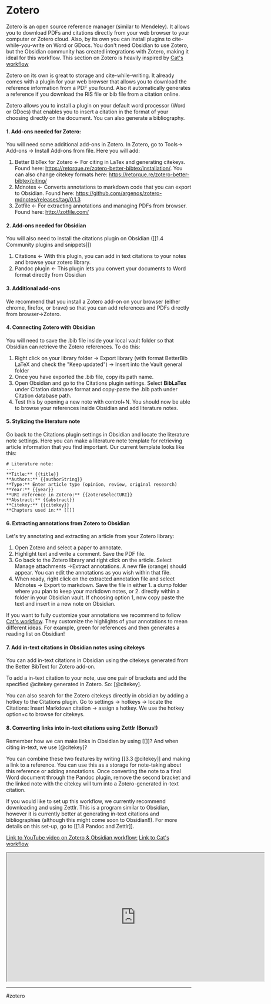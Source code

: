 # Zotero

Zotero is an open source reference manager (similar to Mendeley). It allows you to download PDFs and citations directly from your web browser to your computer or Zotero cloud. Also, by its own you can install plugins to cite-while-you-write on Word or GDocs. You don't need Obsidian to use Zotero, but the Obsidian community has created integrations with Zotero, making it ideal for this workflow. This section on Zotero is heavily inspired by [Cat's workflow](https://forum.obsidian.md/t/zotero-zotfile-mdnotes-obsidian-dataview-workflow/15536)

Zotero on its own is great to storage and cite-while-writing. It already comes with a plugin for your web browser that allows you to download the reference information from a PDF you found. Also it automatically generates a reference if you download the RIS file or bib file from a citation online.

Zotero allows you to install a plugin on your default word processor (Word or GDocs) that enables you to insert a citation in the format of your choosing directly on the document. You can also generate a bibliography.

#### 1. Add-ons needed for Zotero:

You will need some additional add-ons in Zotero. In Zotero, go to Tools-> Add-ons -> Install Add-ons from file. Here you will add:
1. Better BibTex for Zotero <- For citing in LaTex and generating citekeys. Found here: https://retorque.re/zotero-better-bibtex/installation/. You can also change citekey formats here: https://retorque.re/zotero-better-bibtex/citing/
2. Mdnotes <- Converts annotations to markdown code that you can export to Obsidian. Found here: https://github.com/argenos/zotero-mdnotes/releases/tag/0.1.3
3. Zotfile <- For extracting annotations and managing PDFs from browser. Found here: http://zotfile.com/


#### 2. Add-ons needed for Obsidian
You will also need to install the citations plugin on Obsidian ([[1.4 Community plugins and snippets]])
1. Citations <- With this plugin, you can add in text citations to your notes and browse your zotero library. 
2. Pandoc plugin <- This plugin lets you convert your documents to Word format directly from Obsidian


#### 3. Additional add-ons
We recommend that you install a Zotero add-on on your browser (either chrome, firefox, or brave) so that you can add references and PDFs directly from browser->Zotero.


#### 4. Connecting Zotero with Obsidian
You will need to save the .bib file inside your local vault folder so that Obsidian can retrieve the Zotero references. To do this:
1. Right click on your library folder -> Export library (with format BetterBib LaTeX and check the "Keep updated") -> Insert into the Vault general folder
2. Once you have exported the .bib file, copy its path name.
3. Open Obsidian and go to the Citations plugin settings. Select **BibLaTex** under Citation database format and copy-paste the .bib path under Citation database path.
4. Test this by opening a new note with control+N. You should now be able to browse your references inside Obsidian and add literature notes.

#### 5. Stylizing the literature note
Go back to the Citations plugin settings in Obsidian and locate the literature note settings. Here you can make a literature note template for retrieving article information that you find important. Our current template looks like this:

```
# Literature note:
---
**Title:** {{title}}
**Authors:** {{authorString}}
**Type:** Enter article type (opinion, review, original research)
**Year:** {{year}}
**URI reference in Zotero:** {{zoteroSelectURI}}
**Abstract:** {{abstract}}
**Citekey:** {{citekey}}
**Chapters used in:** [[]]
```

#### 6. Extracting annotations from Zotero to Obsidian
Let's try annotating and extracting an article from your Zotero library:
1. Open Zotero and select a paper to annotate.
2. Highlight text and write a comment. Save the PDF file.
3. Go back to the Zotero library and right click on the article. Select Manage attachments ->Extract annotations. A new file (orange) should appear. You can edit the annotations as you wish within that file.
4. When ready, right click on the extracted annotation file and select Mdnotes -> Export to markdown. Save the file in either 1. a dump folder where you plan to keep your markdown notes, or 2. directly within a folder in your Obsidian vault. If choosing option 1, now copy paste the text and insert in a new note on Obsidian. 

If you want to fully customize your annotations we recommend to follow [Cat's workflow](https://forum.obsidian.md/t/zotero-zotfile-mdnotes-obsidian-dataview-workflow/15536). They customize the highlights of your annotations to mean different ideas. For example, green for references and then generates a reading list on Obsidian!

#### 7. Add in-text citations in Obsidian notes using citekeys
You can add in-text citations in Obsidian using the citekeys generated from the Better BibText for Zotero add-on. 

To add a in-text citation to your note, use one pair of brackets and add the specified @citekey generated in Zotero. So: [@citekey].

You can also search for the Zotero citekeys directly in obsidian by adding a hotkey to the Citations plugin. Go to settings ->  hotkeys -> locate the Citations: Insert Markdown citation -> assign a hotkey. We use the hotkey option+c to browse for citekeys.

#### 8. Converting links into in-text citations using Zettlr (Bonus!)
Remember how we can make links in Obsidian by using [[]]?
And when citing in-text, we use [@citekey]?

You can combine these two features by writing [[3.3 @citekey]] and making a link to a reference. You can use this as a storage for note-taking about this reference or adding annotations. Once converting the note to a final Word document through the Pandoc plugin, remove the second bracket and the linked note with the citekey will turn into a Zotero-generated in-text citation.

If you would like to set up this workflow, we currently recommend downloading and using Zettlr. This is a program similar to Obsidian, however it is currently better at generating in-text citations and bibliographies (although this might come soon to Obsidian!!). For more details on this set-up, go to [[1.8 Pandoc and Zettlr]].


[Link to YouTube video on Zotero & Obsidian workflow:](https://www.youtube.com/watch?v=_Fjhad-Z61o)
[Link to Cat's workflow](https://forum.obsidian.md/t/zotero-zotfile-mdnotes-obsidian-dataview-workflow/15536)

<iframe src="https://www.youtube.com/embed/_Fjhad-Z61o
"width="700" height="350"></iframe>


---
#zotero

